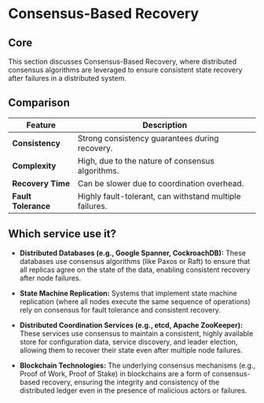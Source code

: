 # Consensus-Based Recovery

## Core

This section discusses Consensus-Based Recovery, where distributed consensus algorithms are leveraged to ensure consistent state recovery after failures in a distributed system.

## Comparison

| Feature | Description |
|---|---|
| **Consistency** | Strong consistency guarantees during recovery. |
| **Complexity** | High, due to the nature of consensus algorithms. |
| **Recovery Time** | Can be slower due to coordination overhead. |
| **Fault Tolerance** | Highly fault-tolerant, can withstand multiple failures. |

## Which service use it?



-   **Distributed Databases (e.g., Google Spanner, CockroachDB):** These databases use consensus algorithms (like Paxos or Raft) to ensure that all replicas agree on the state of the data, enabling consistent recovery after node failures.

-   **State Machine Replication:** Systems that implement state machine replication (where all nodes execute the same sequence of operations) rely on consensus for fault tolerance and consistent recovery.

-   **Distributed Coordination Services (e.g., etcd, Apache ZooKeeper):** These services use consensus to maintain a consistent, highly available store for configuration data, service discovery, and leader election, allowing them to recover their state even after multiple node failures.

-   **Blockchain Technologies:** The underlying consensus mechanisms (e.g., Proof of Work, Proof of Stake) in blockchains are a form of consensus-based recovery, ensuring the integrity and consistency of the distributed ledger even in the presence of malicious actors or failures.

